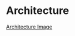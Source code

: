 # Architecture
[Architecture Image](https://github.com/drageelr/sproj/blob/main/resources/architecture.png)